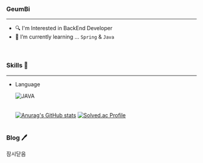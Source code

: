###  GeumBi
---
- :mag: I'm Interested in BackEnd Developer
- 🌱 I’m currently learning ... `Spring` & `Java`   
 <br/> <br/>
### Skills :space_invader:
---
- Language  

  ![JAVA](https://img.shields.io/badge/java-007396.svg?logo=java&logoColor=white&style=for-the-badge) 
 <br/> <br/> <br/>
 [![Anurag's GitHub stats](https://github-readme-stats.vercel.app/api?username=GeumBi-Hong&theme=dark)](https://github.com/anuraghazra/github-readme-stats) [![Solved.ac Profile](http://mazassumnida.wtf/api/v2/generate_badge?boj=canbe159)](https://solved.ac/canbe159/)
 <br/> <br/>
### Blog 🖊️
잠시닫음
